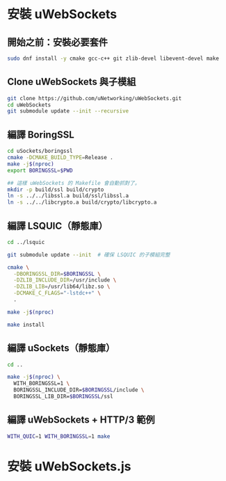 # 安裝 uWebSockets

## 開始之前：安裝必要套件

```bash
sudo dnf install -y cmake gcc-c++ git zlib-devel libevent-devel make
```

## Clone uWebSockets 與子模組

```bash
git clone https://github.com/uNetworking/uWebSockets.git
cd uWebSockets
git submodule update --init --recursive
```

## 編譯 BoringSSL

```bash
cd uSockets/boringssl
cmake -DCMAKE_BUILD_TYPE=Release .
make -j$(nproc)
export BORINGSSL=$PWD

## 這樣 uWebSockets 的 Makefile 會自動抓對了。
mkdir -p build/ssl build/crypto
ln -s ../../libssl.a build/ssl/libssl.a
ln -s ../../libcrypto.a build/crypto/libcrypto.a
```

## 編譯 LSQUIC（靜態庫）

```bash
cd ../lsquic

git submodule update --init  # 確保 LSQUIC 的子模組完整

cmake \
  -DBORINGSSL_DIR=$BORINGSSL \
  -DZLIB_INCLUDE_DIR=/usr/include \
  -DZLIB_LIB=/usr/lib64/libz.so \
  -DCMAKE_C_FLAGS="-lstdc++" \
  .

make -j$(nproc)

make install
```

## 編譯 uSockets（靜態庫）

```bash
cd ..

make -j$(nproc) \
  WITH_BORINGSSL=1 \
  BORINGSSL_INCLUDE_DIR=$BORINGSSL/include \
  BORINGSSL_LIB_DIR=$BORINGSSL/ssl

```

## 編譯 uWebSockets + HTTP/3 範例

```bash
WITH_QUIC=1 WITH_BORINGSSL=1 make
```

# 安裝 uWebSockets.js



